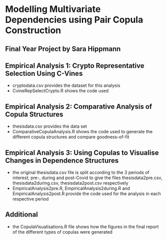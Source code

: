 # Modelling Multivariate Dependencies using Pair Copula Construction 
## Final Year Project by Sara Hippmann

## Empirical Analysis 1: Crypto Representative Selection Using C-Vines
- cryptodata.csv provides the dataset for this analysis
- CvineRepSelectCrypto.R shows the code used

## Empirical Analysis 2: Comparative Analysis of Copula Structures
- thesisdata.csv provides the data set
- ComparativeCopulaAnalysis.R shows the code used to generate the different copula structures and compare goodness-of-fit

## Empirical Analysis 3: Using Copulas to Visualise Changes in Dependence Structures
- the original thesisdata.csv file is split according to the 3 periods of interest; pre-, during and post-Covid to give the files thesisdata2pre.csv, thesisdata2during.csv, thesisdata2post.csv respectively
- EmpiricalAnalysis2pre.R, EmpiricalAnalysis2during.R and EmpiricalAnalysis2post.R provide the code used for the analysis in each respective period

## Additional
- the CopulaVisualisations.R file shows how the figures in the final report of the different types of copulas were generated
